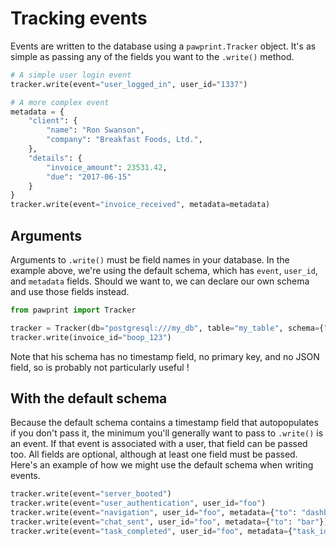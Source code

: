 # Tracking events

Events are written to the database using a `pawprint.Tracker` object. It's as simple as passing any
of the fields you want to the `.write()` method.

```python
# A simple user login event
tracker.write(event="user_logged_in", user_id="1337")

# A more complex event
metadata = {
    "client": {
        "name": "Ron Swanson",
        "company": "Breakfast Foods, Ltd.",
    },
    "details": {
        "invoice_amount": 23531.42,
        "due": "2017-06-15"
    }
}
tracker.write(event="invoice_received", metadata=metadata)
```


## Arguments

Arguments to `.write()` must be field names in your database. In the example above, we're using
the default schema, which has `event`, `user_id`, and `metadata` fields. Should we want to, we can
declare our own schema and use those fields instead.

```python
from pawprint import Tracker

tracker = Tracker(db="postgresql:///my_db", table="my_table", schema={"invoice_id": "TEXT"})
tracker.write(invoice_id="boop_123")
```

Note that his schema has no timestamp field, no primary key, and no JSON field, so is probably not
particularly useful !


## With the default schema

Because the default schema contains a timestamp field that autopopulates if you don't pass it, the
minimum you'll generally want to pass to `.write()` is an event. If that event is associated with
a user, that field can be passed too. All fields are optional, although at least one field must be
passed. Here's an example of how we might use the default schema when writing events.

```python
tracker.write(event="server_booted")
tracker.write(event="user_authentication", user_id="foo")
tracker.write(event="navigation", user_id="foo", metadata={"to": "dashboard", "platform": "web"})
tracker.write(event="chat_sent", user_id="foo", metadata={"to": "bar"})
tracker.write(event="task_completed", user_id="foo", metadata={"task_id": 123})
```
